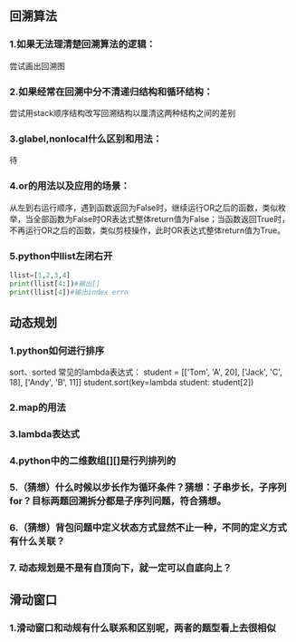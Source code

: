 ## 回溯算法
### 1.如果无法理清楚回溯算法的逻辑：
尝试画出回溯图

### 2.如果经常在回溯中分不清递归结构和循环结构：
尝试用stack顺序结构改写回溯结构以厘清这两种结构之间的差别

### 3.glabel,nonlocal什么区别和用法：
待

### 4.or的用法以及应用的场景：
从左到右运行顺序，遇到函数返回为False时，继续运行OR之后的函数，类似枚举，当全部函数为False时OR表达式整体return值为False；当函数返回True时，不再运行OR之后的函数，类似剪枝操作，此时OR表达式整体return值为True。

### 5.python中llist左闭右开
```python
llist=[1,2,3,4]
print(llist[4:])#输出[]
print(llist[4])#输出index erro
```

## 动态规划
### 1.python如何进行排序
sort、sorted
常见的lambda表达式：
student = [['Tom', 'A', 20], ['Jack', 'C', 18], ['Andy', 'B', 11]]
student.sort(key=lambda student: student[2])

### 2.map的用法

### 3.lambda表达式

### 4.python中的二维数组[][]是行列排列的

### 5.（猜想）什么时候以步长作为循环条件？猜想：子串步长，子序列for？目标两题回溯拆分都是子序列问题，符合猜想。


### 6.（猜想）背包问题中定义状态方式显然不止一种，不同的定义方式有什么关联？

### 7. 动态规划是不是有自顶向下，就一定可以自底向上？

## 滑动窗口
### 1.滑动窗口和动规有什么联系和区别呢，两者的题型看上去很相似
